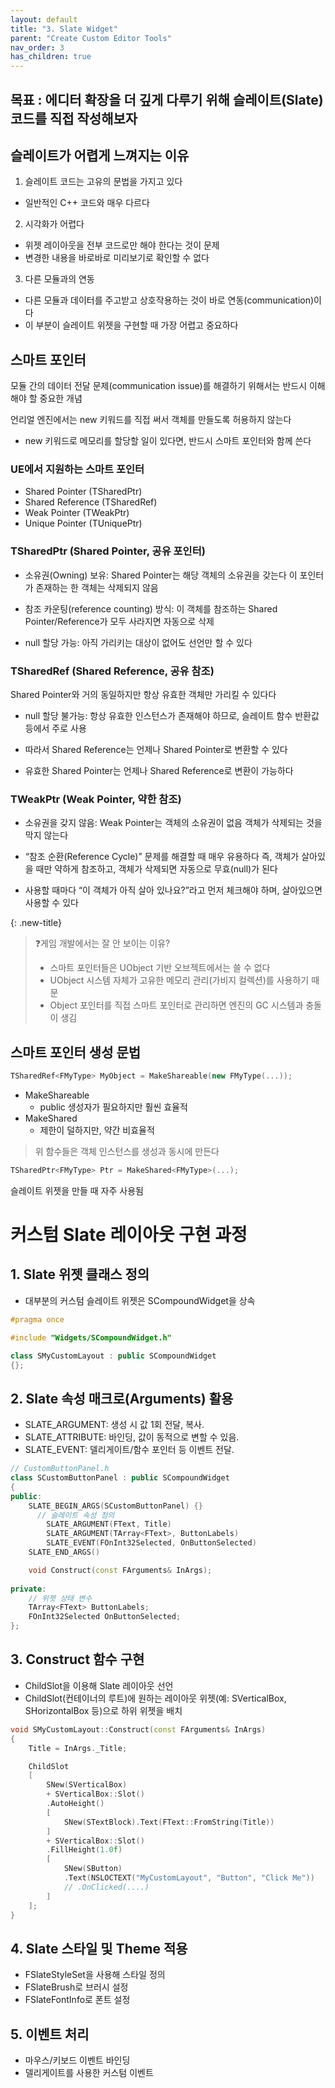 ```yaml
---
layout: default
title: "3. Slate Widget"
parent: "Create Custom Editor Tools"
nav_order: 3
has_children: true
---
```


## 목표 : 에디터 확장을 더 깊게 다루기 위해 슬레이트(Slate) 코드를 직접 작성해보자

## 슬레이트가 어렵게 느껴지는 이유
1. 슬레이트 코드는 고유의 문법을 가지고 있다
- 일반적인 C++ 코드와 매우 다르다
2. 시각화가 어렵다
- 위젯 레이아웃을 전부 코드로만 해야 한다는 것이 문제
- 변경한 내용을 바로바로 미리보기로 확인할 수 없다
3. 다른 모듈과의 연동
- 다른 모듈과 데이터를 주고받고 상호작용하는 것이 바로 연동(communication)이다
- 이 부분이 슬레이트 위젯을 구현할 때 가장 어렵고 중요하다

## 스마트 포인터
모듈 간의 데이터 전달 문제(communication issue)를 해결하기 위해서는 반드시 이해해야 할 중요한 개념

>
언리얼 엔진에서는 new 키워드를 직접 써서 객체를 만들도록 허용하지 않는다
- new 키워드로 메모리를 할당할 일이 있다면, 반드시 스마트 포인터와 함께 쓴다

### UE에서 지원하는 스마트 포인터
- Shared Pointer (TSharedPtr)
- Shared Reference (TSharedRef)
- Weak Pointer (TWeakPtr)
- Unique Pointer (TUniquePtr)

### TSharedPtr (Shared Pointer, 공유 포인터)
- 소유권(Owning) 보유: Shared Pointer는 해당 객체의 소유권을 갖는다
이 포인터가 존재하는 한 객체는 삭제되지 않음

- 참조 카운팅(reference counting) 방식:
이 객체를 참조하는 Shared Pointer/Reference가 모두 사라지면 자동으로 삭제

- null 할당 가능:
아직 가리키는 대상이 없어도 선언만 할 수 있다

### TSharedRef (Shared Reference, 공유 참조)
Shared Pointer와 거의 동일하지만 항상 유효한 객체만 가리킬 수 있다다

- null 할당 불가능:
항상 유효한 인스턴스가 존재해야 하므로, 슬레이트 함수 반환값 등에서 주로 사용

- 따라서 Shared Reference는 언제나 Shared Pointer로 변환할 수 있다

- 유효한 Shared Pointer는 언제나 Shared Reference로 변환이 가능하다

### TWeakPtr (Weak Pointer, 약한 참조)
- 소유권을 갖지 않음: Weak Pointer는 객체의 소유권이 없음
객체가 삭제되는 것을 막지 않는다

- “참조 순환(Reference Cycle)” 문제를 해결할 때 매우 유용하다
즉, 객체가 살아있을 때만 약하게 참조하고, 객체가 삭제되면 자동으로 무효(null)가 된다

- 사용할 때마다 “이 객체가 아직 살아 있나요?”라고 먼저 체크해야 하며,
살아있으면 사용할 수 있다

{: .new-title}
> ❓게임 개발에서는 잘 안 보이는 이유?
>
> - 스마트 포인터들은 UObject 기반 오브젝트에서는 쓸 수 없다
> - UObject 시스템 자체가 고유한 메모리 관리(가비지 컬렉션)를 사용하기 때문
> - Object 포인터를 직접 스마트 포인터로 관리하면
엔진의 GC 시스템과 충돌이 생김

## 스마트 포인터 생성 문법
```c++
TSharedRef<FMyType> MyObject = MakeShareable(new FMyType(...));
```

- MakeShareable
  - public 생성자가 필요하지만 훨씬 효율적 
- MakeShared
  - 제한이 덜하지만, 약간 비효율적 

> 위 함수들은  객체 인스턴스를 생성과 동시에 만든다

```c++
TSharedPtr<FMyType> Ptr = MakeShared<FMyType>(...);
```

슬레이트 위젯을 만들 때 자주 사용됨

# 커스텀 Slate 레이아웃 구현 과정
## 1. Slate 위젯 클래스 정의
- 대부분의 커스텀 슬레이트 위젯은 SCompoundWidget을 상속

```c++
#pragma once

#include "Widgets/SCompoundWidget.h"

class SMyCustomLayout : public SCompoundWidget
{};
```
## 2. Slate 속성 매크로(Arguments) 활용
- SLATE_ARGUMENT: 생성 시 값 1회 전달, 복사.
- SLATE_ATTRIBUTE: 바인딩, 값이 동적으로 변할 수 있음.
- SLATE_EVENT: 델리게이트/함수 포인터 등 이벤트 전달.

```c++
// CustomButtonPanel.h
class SCustomButtonPanel : public SCompoundWidget
{
public:
    SLATE_BEGIN_ARGS(SCustomButtonPanel) {}
      // 슬레이트 속성 정의
        SLATE_ARGUMENT(FText, Title)
        SLATE_ARGUMENT(TArray<FText>, ButtonLabels)
        SLATE_EVENT(FOnInt32Selected, OnButtonSelected)
    SLATE_END_ARGS()

    void Construct(const FArguments& InArgs);
    
private:
    // 위젯 상태 변수
    TArray<FText> ButtonLabels;
    FOnInt32Selected OnButtonSelected;
};
```

## 3. Construct 함수 구현
- ChildSlot을 이용해 Slate 레이아웃 선언
- ChildSlot(컨테이너의 루트)에 원하는 레이아웃 위젯(예: SVerticalBox, SHorizontalBox 등)으로 하위 위젯을 배치

```c++
void SMyCustomLayout::Construct(const FArguments& InArgs)
{
    Title = InArgs._Title;

    ChildSlot
    [
        SNew(SVerticalBox)
        + SVerticalBox::Slot()
        .AutoHeight()
        [
            SNew(STextBlock).Text(FText::FromString(Title))
        ]
        + SVerticalBox::Slot()
        .FillHeight(1.0f)
        [
            SNew(SButton)
            .Text(NSLOCTEXT("MyCustomLayout", "Button", "Click Me"))
            // .OnClicked(....)
        ]
    ];
}
```

## 4. Slate 스타일 및 Theme 적용
- FSlateStyleSet을 사용해 스타일 정의
- FSlateBrush로 브러시 설정
- FSlateFontInfo로 폰트 설정

## 5. 이벤트 처리
- 마우스/키보드 이벤트 바인딩
- 델리게이트를 사용한 커스텀 이벤트
